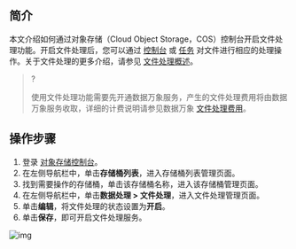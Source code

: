## 简介

本文介绍如何通过对象存储（Cloud Object Storage，COS）控制台开启文件处理功能。开启文件处理后，您可以通过 [控制台](https://console.cloud.tencent.com/cos5/bucket) 或 [任务](https://cloud.tencent.com/document/product/436/82329) 对文件进行相应的处理操作。关于文件处理的更多介绍，请参见 [文件处理概述](https://cloud.tencent.com/document/product/436/82324)。

>? 
>
>使用文件处理功能需要先开通数据万象服务，产生的文件处理费用将由数据万象服务收取，详细的计费说明请参见数据万象 [文件处理费用](https://cloud.tencent.com/document/product/460/82333)。

## 操作步骤

1. 登录 [对象存储控制台](https://console.cloud.tencent.com/cos5/bucket)。
2. 在左侧导航栏中，单击**存储桶列表**，进入存储桶列表管理页面。
3. 找到需要操作的存储桶，单击该存储桶名称，进入该存储桶管理页面。
4. 在左侧导航栏中，单击**数据处理 > 文件处理**，进入文件处理管理页面。
5. 单击**编辑**，将文件处理的状态设置为**开启**。
6. 单击**保存**，即可开启文件处理服务。

![img](https://qcloudimg.tencent-cloud.cn/raw/340720a8f8f35c9fa3e970b8ab1c0875.png)

